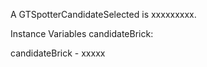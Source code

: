A GTSpotterCandidateSelected is xxxxxxxxx.Instance Variables	candidateBrick:		<Object>candidateBrick	- xxxxx